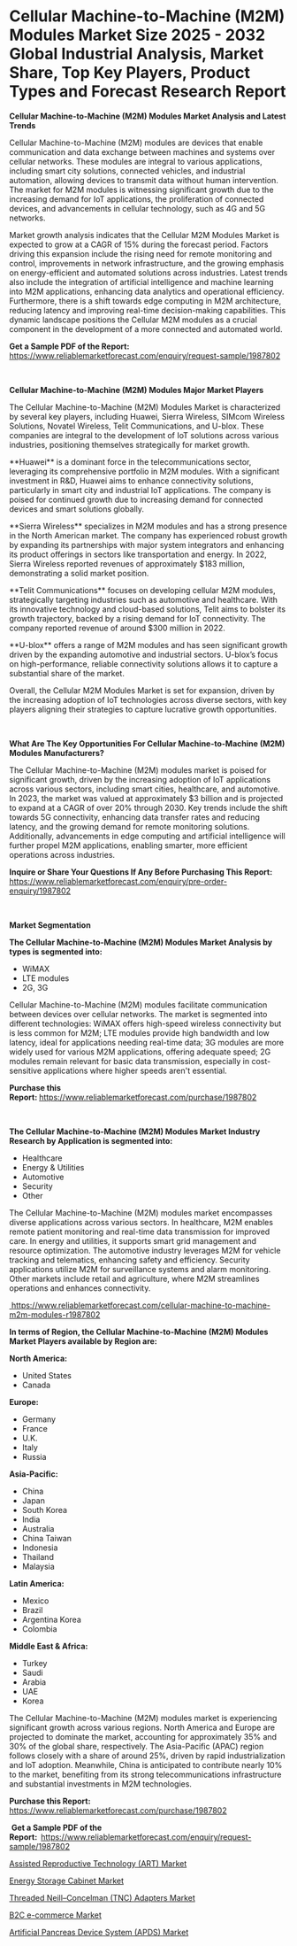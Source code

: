 <p><h1>Cellular Machine-to-Machine (M2M) Modules Market Size 2025 - 2032 Global Industrial Analysis, Market Share, Top Key Players, Product Types and Forecast Research Report</h1></p><p><strong>Cellular Machine-to-Machine (M2M) Modules Market Analysis and Latest Trends</strong></p>
<p><p>Cellular Machine-to-Machine (M2M) modules are devices that enable communication and data exchange between machines and systems over cellular networks. These modules are integral to various applications, including smart city solutions, connected vehicles, and industrial automation, allowing devices to transmit data without human intervention. The market for M2M modules is witnessing significant growth due to the increasing demand for IoT applications, the proliferation of connected devices, and advancements in cellular technology, such as 4G and 5G networks.</p><p>Market growth analysis indicates that the Cellular M2M Modules Market is expected to grow at a CAGR of 15% during the forecast period. Factors driving this expansion include the rising need for remote monitoring and control, improvements in network infrastructure, and the growing emphasis on energy-efficient and automated solutions across industries. Latest trends also include the integration of artificial intelligence and machine learning into M2M applications, enhancing data analytics and operational efficiency. Furthermore, there is a shift towards edge computing in M2M architecture, reducing latency and improving real-time decision-making capabilities. This dynamic landscape positions the Cellular M2M modules as a crucial component in the development of a more connected and automated world.</p></p>
<p><strong>Get a Sample PDF of the Report:&nbsp;</strong> <a href="https://www.reliablemarketforecast.com/enquiry/request-sample/1987802?utm_campaign=1167&utm_medium=2&utm_source=Github&utm_content=ia&utm_term=28032025&utm_id=cellular-machine-to-machine-m2m-modules">https://www.reliablemarketforecast.com/enquiry/request-sample/1987802</a></p>
<p>&nbsp;</p>
<p><strong>Cellular Machine-to-Machine (M2M) Modules Major Market Players</strong></p>
<p><p>The Cellular Machine-to-Machine (M2M) Modules Market is characterized by several key players, including Huawei, Sierra Wireless, SIMcom Wireless Solutions, Novatel Wireless, Telit Communications, and U-blox. These companies are integral to the development of IoT solutions across various industries, positioning themselves strategically for market growth.</p><p>**Huawei** is a dominant force in the telecommunications sector, leveraging its comprehensive portfolio in M2M modules. With a significant investment in R&D, Huawei aims to enhance connectivity solutions, particularly in smart city and industrial IoT applications. The company is poised for continued growth due to increasing demand for connected devices and smart solutions globally.</p><p>**Sierra Wireless** specializes in M2M modules and has a strong presence in the North American market. The company has experienced robust growth by expanding its partnerships with major system integrators and enhancing its product offerings in sectors like transportation and energy. In 2022, Sierra Wireless reported revenues of approximately $183 million, demonstrating a solid market position.</p><p>**Telit Communications** focuses on developing cellular M2M modules, strategically targeting industries such as automotive and healthcare. With its innovative technology and cloud-based solutions, Telit aims to bolster its growth trajectory, backed by a rising demand for IoT connectivity. The company reported revenue of around $300 million in 2022.</p><p>**U-blox** offers a range of M2M modules and has seen significant growth driven by the expanding automotive and industrial sectors. U-blox’s focus on high-performance, reliable connectivity solutions allows it to capture a substantial share of the market.</p><p>Overall, the Cellular M2M Modules Market is set for expansion, driven by the increasing adoption of IoT technologies across diverse sectors, with key players aligning their strategies to capture lucrative growth opportunities.</p></p>
<p>&nbsp;</p>
<p><strong>What Are The Key Opportunities For Cellular Machine-to-Machine (M2M) Modules Manufacturers?</strong></p>
<p><p>The Cellular Machine-to-Machine (M2M) modules market is poised for significant growth, driven by the increasing adoption of IoT applications across various sectors, including smart cities, healthcare, and automotive. In 2023, the market was valued at approximately $3 billion and is projected to expand at a CAGR of over 20% through 2030. Key trends include the shift towards 5G connectivity, enhancing data transfer rates and reducing latency, and the growing demand for remote monitoring solutions. Additionally, advancements in edge computing and artificial intelligence will further propel M2M applications, enabling smarter, more efficient operations across industries.</p></p>
<p><strong>Inquire or Share Your Questions If Any Before Purchasing This Report:</strong> <a href="https://www.reliablemarketforecast.com/enquiry/pre-order-enquiry/1987802?utm_campaign=1167&utm_medium=2&utm_source=Github&utm_content=ia&utm_term=28032025&utm_id=cellular-machine-to-machine-m2m-modules">https://www.reliablemarketforecast.com/enquiry/pre-order-enquiry/1987802</a></p>
<p>&nbsp;</p>
<p><strong>Market Segmentation</strong></p>
<p><strong>The Cellular Machine-to-Machine (M2M) Modules Market Analysis by types is segmented into:</strong></p>
<p><ul><li>WiMAX</li><li>LTE modules</li><li>2G, 3G</li></ul></p>
<p><p>Cellular Machine-to-Machine (M2M) modules facilitate communication between devices over cellular networks. The market is segmented into different technologies: WiMAX offers high-speed wireless connectivity but is less common for M2M; LTE modules provide high bandwidth and low latency, ideal for applications needing real-time data; 3G modules are more widely used for various M2M applications, offering adequate speed; 2G modules remain relevant for basic data transmission, especially in cost-sensitive applications where higher speeds aren't essential.</p></p>
<p><strong>Purchase this Report:&nbsp;</strong><a href="https://www.reliablemarketforecast.com/purchase/1987802?utm_campaign=1167&utm_medium=2&utm_source=Github&utm_content=ia&utm_term=28032025&utm_id=cellular-machine-to-machine-m2m-modules">https://www.reliablemarketforecast.com/purchase/1987802</a></p>
<p>&nbsp;</p>
<p><strong>The Cellular Machine-to-Machine (M2M) Modules Market Industry Research by Application is segmented into:</strong></p>
<p><ul><li>Healthcare</li><li>Energy & Utilities</li><li>Automotive</li><li>Security</li><li>Other</li></ul></p>
<p><p>The Cellular Machine-to-Machine (M2M) modules market encompasses diverse applications across various sectors. In healthcare, M2M enables remote patient monitoring and real-time data transmission for improved care. In energy and utilities, it supports smart grid management and resource optimization. The automotive industry leverages M2M for vehicle tracking and telematics, enhancing safety and efficiency. Security applications utilize M2M for surveillance systems and alarm monitoring. Other markets include retail and agriculture, where M2M streamlines operations and enhances connectivity.</p></p>
<p><a href="https://www.reliablemarketforecast.com/cellular-machine-to-machine-m2m-modules-r1987802?utm_campaign=1167&utm_medium=2&utm_source=Github&utm_content=ia&utm_term=28032025&utm_id=cellular-machine-to-machine-m2m-modules">&nbsp;https://www.reliablemarketforecast.com/cellular-machine-to-machine-m2m-modules-r1987802</a></p>
<p><strong>In terms of Region, the Cellular Machine-to-Machine (M2M) Modules Market Players available by Region are:</strong></p>
<p>
    <p> <strong> North America: </strong>
        <ul>
            <li>United States</li>
            <li>Canada</li>
        </ul>
        </p> 
    <p> <strong> Europe: </strong>
        <ul>
            <li>Germany</li>
            <li>France</li>
            <li>U.K.</li>
            <li>Italy</li>
            <li>Russia</li>
        </ul>
        </p> 
    <p> <strong> Asia-Pacific: </strong>
        <ul>
            <li>China</li>
            <li>Japan</li>
            <li>South Korea</li>
            <li>India</li>
            <li>Australia</li>
            <li>China Taiwan</li>
            <li>Indonesia</li>
            <li>Thailand</li>
            <li>Malaysia</li>
        </ul>
        </p> 
    <p> <strong> Latin America: </strong>
        <ul>
            <li>Mexico</li>
            <li>Brazil</li>
            <li>Argentina Korea</li>
            <li>Colombia</li>
        </ul>
        </p> 
    <p> <strong> Middle East & Africa: </strong>
        <ul>
            <li>Turkey</li>
            <li>Saudi</li>
            <li>Arabia</li>
            <li>UAE</li>
            <li>Korea</li>
        </ul>
    </p>
    </p>
<p><p>The Cellular Machine-to-Machine (M2M) modules market is experiencing significant growth across various regions. North America and Europe are projected to dominate the market, accounting for approximately 35% and 30% of the global share, respectively. The Asia-Pacific (APAC) region follows closely with a share of around 25%, driven by rapid industrialization and IoT adoption. Meanwhile, China is anticipated to contribute nearly 10% to the market, benefiting from its strong telecommunications infrastructure and substantial investments in M2M technologies.</p></p>
<p><strong>Purchase this Report: </strong><a href="https://www.reliablemarketforecast.com/purchase/1987802?utm_campaign=1167&utm_medium=2&utm_source=Github&utm_content=ia&utm_term=28032025&utm_id=cellular-machine-to-machine-m2m-modules">https://www.reliablemarketforecast.com/purchase/1987802</a></p>
<p>&nbsp;<strong>Get a Sample PDF of the Report:&nbsp;&nbsp;</strong><a href="https://www.reliablemarketforecast.com/enquiry/request-sample/1987802?utm_campaign=1167&utm_medium=2&utm_source=Github&utm_content=ia&utm_term=28032025&utm_id=cellular-machine-to-machine-m2m-modules">https://www.reliablemarketforecast.com/enquiry/request-sample/1987802</a></p>
<p><strong></strong></p>
<p><p><a href="https://github.com/damjiederyd/Market-Research-Report-List-1/blob/main/assisted-reproductive-technology-art-market.md?utm_campaign=1167&utm_medium=2&utm_source=Github&utm_content=ia&utm_term=28032025&utm_id=cellular-machine-to-machine-m2m-modules">Assisted Reproductive Technology (ART) Market</a></p><p><a href="https://github.com/spineamosa0e/Market-Research-Report-List-1/blob/main/energy-storage-cabinet-market.md?utm_campaign=1167&utm_medium=2&utm_source=Github&utm_content=ia&utm_term=28032025&utm_id=cellular-machine-to-machine-m2m-modules">Energy Storage Cabinet​ Market</a></p><p><a href="https://github.com/waldarolka1j/Market-Research-Report-List-1/blob/main/threaded-neillconcelman-tnc-adapters-market.md?utm_campaign=1167&utm_medium=2&utm_source=Github&utm_content=ia&utm_term=28032025&utm_id=cellular-machine-to-machine-m2m-modules">Threaded Neill–Concelman (TNC) Adapters Market</a></p><p><a href="https://github.com/failarustic/Market-Research-Report-List-1/blob/main/b2c-e-commerce-market.md?utm_campaign=1167&utm_medium=2&utm_source=Github&utm_content=ia&utm_term=28032025&utm_id=cellular-machine-to-machine-m2m-modules">B2C e-commerce Market</a></p><p><a href="https://github.com/maaniwilka9y/Market-Research-Report-List-1/blob/main/artificial-pancreas-device-system-apds-market.md?utm_campaign=1167&utm_medium=2&utm_source=Github&utm_content=ia&utm_term=28032025&utm_id=cellular-machine-to-machine-m2m-modules">Artificial Pancreas Device System (APDS) Market</a></p></p>